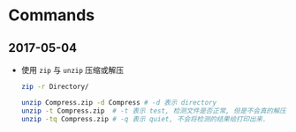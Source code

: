 # Commands

## 2017-05-04

+   使用 `zip` 与 `unzip` 压缩或解压

    ```bash
    zip -r Directory/

    unzip Compress.zip -d Compress # -d 表示 directory
    unzip -t Compress.zip  # -t 表示 test, 检测文件是否正常, 但是不会真的解压
    unzip -tq Compress.zip # -q 表示 quiet, 不会将检测的结果给打印出来.
    ```

    ​